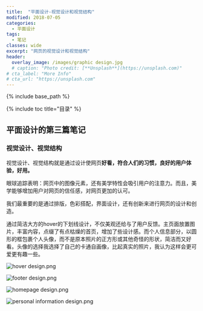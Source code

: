 ```yaml
---
title:  "平面设计-视觉设计和视觉结构"
modified: 2018-07-05 
categories: 
  - 平面设计
tags:
  - 笔记
classes: wide
excerpt: "网页的视觉设计和视觉结构"
header:
  overlay_image: /images/graphic design.jpg
  # caption: "Photo credit: [**Unsplash**](https://unsplash.com)"
# cta_label: "More Info"
# cta_url: "https://unsplash.com"
---
```


{% include base_path %}

{% include toc title="目录" %}


## 平面设计的第三篇笔记

### 视觉设计、视觉结构

视觉设计、视觉结构就是通过设计使网页**好看，符合人们的习惯，良好的用户体验，好用。**

眼球追踪表明：网页中的图像元素，还有美学特性会吸引用户的注意力。而且，美学能够增加用户对网页的信任感，对网页更加的认可。

我们最重要的是通过排版，色彩搭配，界面设计，还有创新来进行网页的设计和创造。

通过简洁大方的hover的下划线设计，不仅美观还给与了用户反馈。主页面放置图片，丰富内容，点缀了有点枯燥的首页，增加了些设计感。而个人信息部分，以圆形的框包裹个人头像，而不是原本照片的正方形或其他奇怪的形状，简洁而又好看。头像的选择我选择了自己的卡通自画像，比起真实的照片，我认为这样会更可爱更有趣一些。

![hover design.png](https://upload-images.jianshu.io/upload_images/9455364-ef0bf1b67582178b.png?imageMogr2/auto-orient/strip%7CimageView2/2/w/1240)

![footer design.png](https://upload-images.jianshu.io/upload_images/9455364-ac63de4ff1ea82c4.png?imageMogr2/auto-orient/strip%7CimageView2/2/w/1240)

![homepage design.png](https://upload-images.jianshu.io/upload_images/9455364-c2f62973238c7368.png?imageMogr2/auto-orient/strip%7CimageView2/2/w/1240)

![personal information design.png](https://upload-images.jianshu.io/upload_images/9455364-fa866d4f7a395d31.png?imageMogr2/auto-orient/strip%7CimageView2/2/w/1240)

